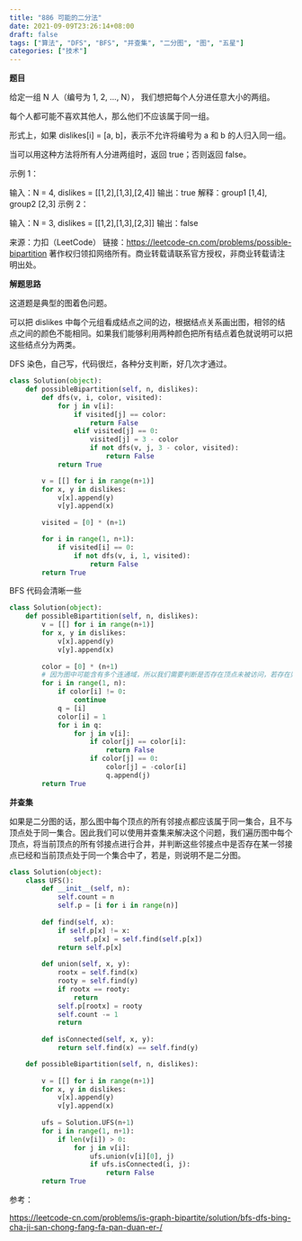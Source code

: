 ```yaml
---
title: "886 可能的二分法"
date: 2021-09-09T23:26:14+08:00
draft: false
tags: ["算法", "DFS", "BFS", "并查集", "二分图", "图", "五星"]
categories: ["技术"]
---
```


**题目**

给定一组 N 人（编号为 1, 2, ..., N）， 我们想把每个人分进任意大小的两组。

每个人都可能不喜欢其他人，那么他们不应该属于同一组。

形式上，如果 dislikes[i] = [a, b]，表示不允许将编号为 a 和 b 的人归入同一组。

当可以用这种方法将所有人分进两组时，返回 true；否则返回 false。

示例 1：

输入：N = 4, dislikes = [[1,2],[1,3],[2,4]]
输出：true
解释：group1 [1,4], group2 [2,3]
示例 2：

输入：N = 3, dislikes = [[1,2],[1,3],[2,3]]
输出：false

来源：力扣（LeetCode）
链接：https://leetcode-cn.com/problems/possible-bipartition
著作权归领扣网络所有。商业转载请联系官方授权，非商业转载请注明出处。

**解题思路**

这道题是典型的图着色问题。

可以把 dislikes 中每个元组看成结点之间的边，根据结点关系画出图，相邻的结点之间的颜色不能相同。如果我们能够利用两种颜色把所有结点着色就说明可以把这些结点分为两类。

DFS 染色，自己写，代码很烂，各种分支判断，好几次才通过。

```python
class Solution(object):
    def possibleBipartition(self, n, dislikes):
        def dfs(v, i, color, visited):
            for j in v[i]:
                if visited[j] == color:
                    return False
                elif visited[j] == 0:
                    visited[j] = 3 - color
                    if not dfs(v, j, 3 - color, visited):
                        return False
            return True

        v = [[] for i in range(n+1)]
        for x, y in dislikes:
            v[x].append(y)
            v[y].append(x)
        
        visited = [0] * (n+1)

        for i in range(1, n+1):
            if visited[i] == 0:
                if not dfs(v, i, 1, visited):
                    return False
        return True
```

BFS 代码会清晰一些

```python
class Solution(object):
    def possibleBipartition(self, n, dislikes):
        v = [[] for i in range(n+1)]
        for x, y in dislikes:
            v[x].append(y)
            v[y].append(x)
        
        color = [0] * (n+1)
        # 因为图中可能含有多个连通域，所以我们需要判断是否存在顶点未被访问，若存在则从它开始再进行一轮 bfs 染色。
        for i in range(1, n):
            if color[i] != 0:
                continue
            q = [i]
            color[i] = 1
            for i in q:
                for j in v[i]:
                    if color[j] == color[i]:
                        return False
                    if color[j] == 0:
                        color[j] = -color[i]
                        q.append(j)
        return True
```

**并查集**

如果是二分图的话，那么图中每个顶点的所有邻接点都应该属于同一集合，且不与顶点处于同一集合。因此我们可以使用并查集来解决这个问题，我们遍历图中每个顶点，将当前顶点的所有邻接点进行合并，并判断这些邻接点中是否存在某一邻接点已经和当前顶点处于同一个集合中了，若是，则说明不是二分图。

```python
class Solution(object):
    class UFS():
        def __init__(self, n):
            self.count = n
            self.p = [i for i in range(n)]
        
        def find(self, x):
            if self.p[x] != x:
                self.p[x] = self.find(self.p[x])
            return self.p[x]
        
        def union(self, x, y):
            rootx = self.find(x)
            rooty = self.find(y)
            if rootx == rooty:
                return
            self.p[rootx] = rooty
            self.count -= 1
            return
        
        def isConnected(self, x, y):
            return self.find(x) == self.find(y)

    def possibleBipartition(self, n, dislikes):
    
        v = [[] for i in range(n+1)]
        for x, y in dislikes:
            v[x].append(y)
            v[y].append(x)
        
        ufs = Solution.UFS(n+1)
        for i in range(1, n+1):
            if len(v[i]) > 0:
                for j in v[i]:
                    ufs.union(v[i][0], j)
                    if ufs.isConnected(i, j):
                        return False
        return True
```


参考：

https://leetcode-cn.com/problems/is-graph-bipartite/solution/bfs-dfs-bing-cha-ji-san-chong-fang-fa-pan-duan-er-/